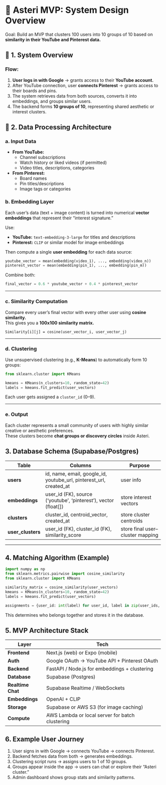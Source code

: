 # 🌌 **Asteri MVP: System Design Overview**

Goal: Build an MVP that clusters 100 users into 10 groups of 10 based on **similarity in their YouTube and Pinterest data.**

## 🧩 **1. System Overview**

### Flow:

1. **User logs in with Google** → grants access to their **YouTube account.**
2. After YouTube connection, user **connects Pinterest** → grants access to their boards and pins.
3. The system retrieves data from both sources, converts it into embeddings, and groups similar users.
4. The backend forms **10 groups of 10**, representing shared aesthetic or interest clusters.

## 🧠 **2. Data Processing Architecture**

### a. **Input Data**

- **From YouTube:**
    - Channel subscriptions
    - Watch history or liked videos (if permitted)
    - Video titles, descriptions, categories
- **From Pinterest:**
    - Board names
    - Pin titles/descriptions
    - Image tags or categories
### b. **Embedding Layer**
Each user’s data (text + image content) is turned into numerical **vector embeddings** that represent their “interest signature.”

Use:
- **YouTube:** `text-embedding-3-large` for titles and descriptions
- **Pinterest:** `CLIP` or similar model for image embeddings

Then compute a single **user embedding** for each data source:

```python
youtube_vector = mean(embedding(video_1), ..., embedding(video_n))
pinterest_vector = mean(embedding(pin_1), ..., embedding(pin_m))
```

Combine both:

```python
final_vector = 0.6 * youtube_vector + 0.4 * pinterest_vector
```

---

### c. **Similarity Computation**

Compare every user’s final vector with every other user using **cosine similarity.**  
This gives you a **100x100 similarity matrix.**

```
Similarity[i][j] = cosine(user_vector_i, user_vector_j)
```

---

### d. **Clustering**

Use unsupervised clustering (e.g., **K-Means**) to automatically form 10 groups:

```python
from sklearn.cluster import KMeans

kmeans = KMeans(n_clusters=10, random_state=42)
labels = kmeans.fit_predict(user_vectors)
```

Each user gets assigned a `cluster_id` (0–9).

---

### e. **Output**

Each cluster represents a small community of users with highly similar creative or aesthetic preferences.  
These clusters become **chat groups or discovery circles** inside Asteri.
##  **3. Database Schema (Supabase/Postgres)**

|Table|Columns|Purpose|
|---|---|---|
|**users**|id, name, email, google_id, youtube_url, pinterest_url, created_at|user info|
|**embeddings**|user_id (FK), source (‘youtube’, ‘pinterest’), vector (float[])|store interest vectors|
|**clusters**|cluster_id, centroid_vector, created_at|store cluster centroids|
|**user_clusters**|user_id (FK), cluster_id (FK), similarity_score|store final user–cluster mapping|

---

##  **4. Matching Algorithm (Example)**

```python
import numpy as np
from sklearn.metrics.pairwise import cosine_similarity
from sklearn.cluster import KMeans

similarity_matrix = cosine_similarity(user_vectors)
kmeans = KMeans(n_clusters=10, random_state=42)
labels = kmeans.fit_predict(user_vectors)

assignments = {user_id: int(label) for user_id, label in zip(user_ids, labels)}
```

This determines who belongs together and stores it in the database.

## **5. MVP Architecture Stack**

|Layer|Tech|
|---|---|
|**Frontend**|Next.js (web) or Expo (mobile)|
|**Auth**|Google OAuth → YouTube API + Pinterest OAuth|
|**Backend**|FastAPI / Node.js for embeddings + clustering|
|**Database**|Supabase (Postgres)|
|**Realtime Chat**|Supabase Realtime / WebSockets|
|**Embeddings**|OpenAI + CLIP|
|**Storage**|Supabase or AWS S3 (for image caching)|
|**Compute**|AWS Lambda or local server for batch clustering|

##  **6. Example User Journey**

1. User signs in with Google → connects YouTube → connects Pinterest.
2. Backend fetches data from both → generates embeddings.
3. Clustering script runs → assigns users to 1 of 10 groups.
4. Groups appear inside the app → users can chat or explore their “Asteri cluster.”
5. Admin dashboard shows group stats and similarity patterns.